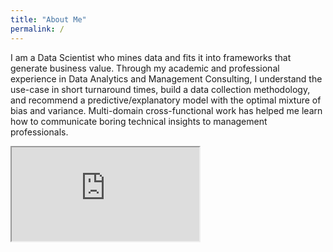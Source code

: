 ```yaml
---
title: "About Me"
permalink: /
---
```


I am a Data Scientist who mines data and fits it into frameworks that generate business value. Through my academic and professional experience in Data Analytics and Management Consulting, I understand the use-case in short turnaround times, build a data collection methodology, and recommend a predictive/explanatory model with the optimal mixture of bias and variance. Multi-domain cross-functional work has helped me learn how to communicate boring technical insights to management professionals.

<iframe src="https://github.com/Advaitiyer/advaitiyer.github.io/blob/master/_includes/strengths.html"></iframe>
